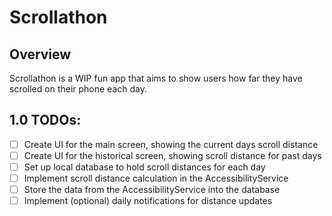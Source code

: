# Scrollathon

## Overview
Scrollathon is a WIP fun app that aims to show users how far they have
scrolled on their phone each day.

## 1.0 TODOs:
- [ ] Create UI for the main screen, showing the current days scroll distance
- [ ] Create UI for the historical screen, showing scroll distance for past days
- [ ] Set up local database to hold scroll distances for each day
- [ ] Implement scroll distance calculation in the AccessibilityService
- [ ] Store the data from the AccessibilityService into the database
- [ ] Implement (optional) daily notifications for distance updates